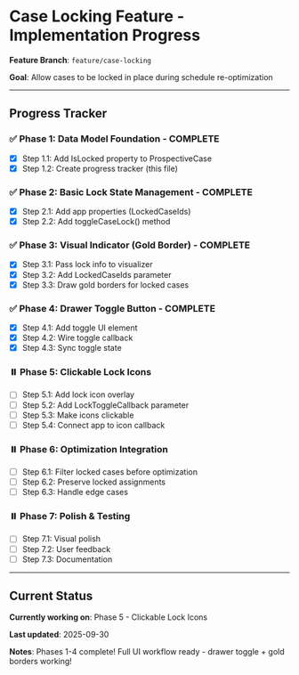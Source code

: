 # Case Locking Feature - Implementation Progress

**Feature Branch**: `feature/case-locking`

**Goal**: Allow cases to be locked in place during schedule re-optimization

---

## Progress Tracker

### ✅ Phase 1: Data Model Foundation - COMPLETE
- [x] Step 1.1: Add IsLocked property to ProspectiveCase
- [x] Step 1.2: Create progress tracker (this file)

### ✅ Phase 2: Basic Lock State Management - COMPLETE
- [x] Step 2.1: Add app properties (LockedCaseIds)
- [x] Step 2.2: Add toggleCaseLock() method

### ✅ Phase 3: Visual Indicator (Gold Border) - COMPLETE
- [x] Step 3.1: Pass lock info to visualizer
- [x] Step 3.2: Add LockedCaseIds parameter
- [x] Step 3.3: Draw gold borders for locked cases

### ✅ Phase 4: Drawer Toggle Button - COMPLETE
- [x] Step 4.1: Add toggle UI element
- [x] Step 4.2: Wire toggle callback
- [x] Step 4.3: Sync toggle state

### ⏸️ Phase 5: Clickable Lock Icons
- [ ] Step 5.1: Add lock icon overlay
- [ ] Step 5.2: Add LockToggleCallback parameter
- [ ] Step 5.3: Make icons clickable
- [ ] Step 5.4: Connect app to icon callback

### ⏸️ Phase 6: Optimization Integration
- [ ] Step 6.1: Filter locked cases before optimization
- [ ] Step 6.2: Preserve locked assignments
- [ ] Step 6.3: Handle edge cases

### ⏸️ Phase 7: Polish & Testing
- [ ] Step 7.1: Visual polish
- [ ] Step 7.2: User feedback
- [ ] Step 7.3: Documentation

---

## Current Status

**Currently working on**: Phase 5 - Clickable Lock Icons

**Last updated**: 2025-09-30

**Notes**: Phases 1-4 complete! Full UI workflow ready - drawer toggle + gold borders working!
